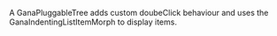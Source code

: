 A GanaPluggableTree adds custom doubeClick behaviour and uses the GanaIndentingListItemMorph to display items.